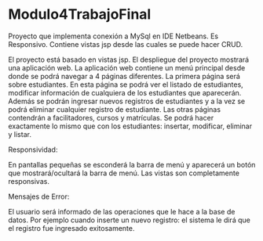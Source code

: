 # Modulo4TrabajoFinal

Proyecto que implementa conexión a MySql en IDE Netbeans. Es Responsivo. Contiene vistas jsp desde las cuales se puede hacer CRUD.

El proyecto está basado en vistas jsp. El despliegue del proyecto mostrará una aplicación web. La aplicación web contiene un menú principal desde donde se podrá navegar a 4 páginas diferentes. La primera página será sobre estudiantes. En esta página se podrá ver el listado de estudiantes, modificar información de cualquiera de los estudiantes que aparecerán. Además se podrán ingresar nuevos registros de estudiantes y a la vez se podrá eliminar cualquier registro de estudiante. Las otras páginas contendrán a facilitadores, cursos y matrículas. Se podrá hacer exactamente lo mismo que con los estudiantes: insertar, modificar, eliminar y listar.

Responsividad: 

En pantallas pequeñas se esconderá la barra de menú y aparecerá un botón que mostrará/ocultará la barra de menú. Las vistas son completamente responsivas.

Mensajes de Error: 

El usuario será informado de las operaciones que le hace a la base de datos. Por ejemplo cuando inserte un nuevo registro: el sistema le dirá que el registro fue ingresado exitosamente.
